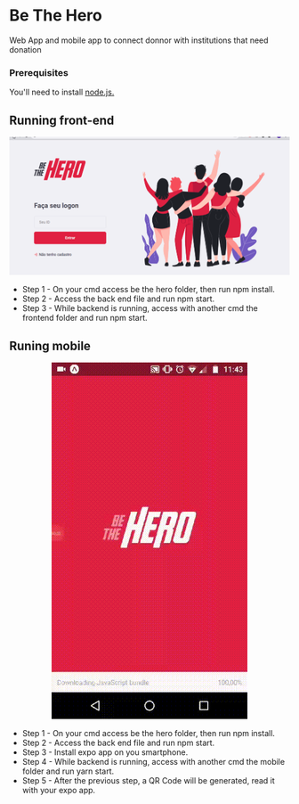 # Be The Hero

Web App and mobile app to connect donnor with institutions that need donation

### Prerequisites

You'll need to install <a href="https://nodejs.org/en/">node.js.<a>

## Running front-end

<p align="center">
   <img src="./public/presentation/gif-hero-front.gif" /> 
</p>

* Step 1 - On your cmd access be the hero folder, then run npm install.
* Step 2 - Access the back end file and run npm start.
* Step 3 - While backend is running, access with another cmd the frontend folder and run npm start.

## Runing mobile

<p align="center">
   <img src="./public/presentation/gif-hero-mobile.gif" /> 
</p>

* Step 1 - On your cmd access be the hero folder, then run npm install.
* Step 2 - Access the back end file and run npm start.
* Step 3 - Install expo app on you smartphone.
* Step 4 - While backend is running, access with another cmd the mobile folder and run yarn start.
* Step 5 - After the previous step, a QR Code will be generated, read it with your expo app.
